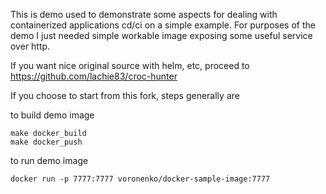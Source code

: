 This is demo used to demonstrate some aspects for dealing with containerized applications cd/ci on a simple example.
For purposes of the demo I just needed simple workable image exposing some useful service over http.

If you want nice original source with helm, etc, proceed to  https://github.com/lachie83/croc-hunter



If you choose to start from this fork, steps generally are


to build demo image

```
make docker_build
make docker_push
```

to run demo image

```
docker run -p 7777:7777 voronenko/docker-sample-image:7777
```

